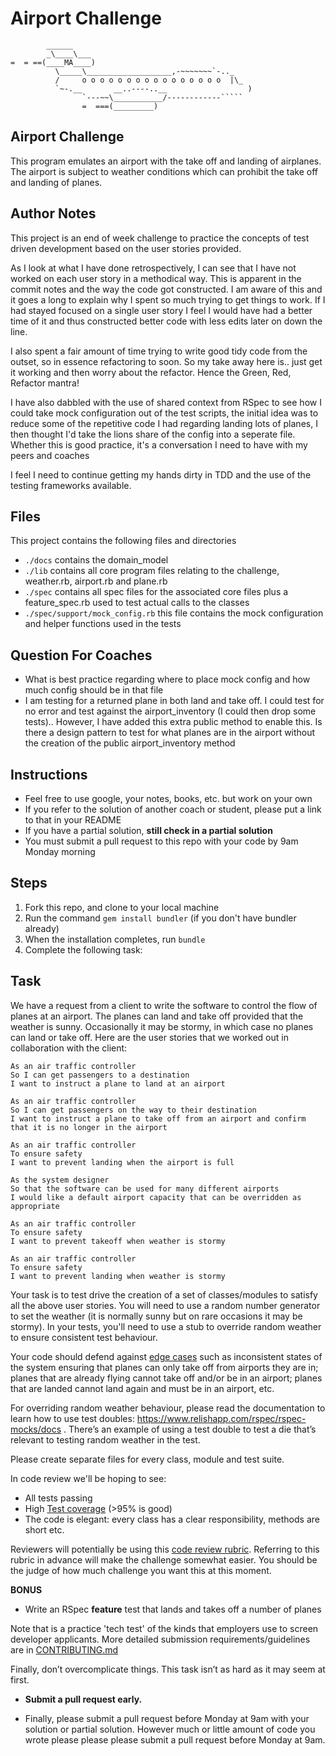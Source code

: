 Airport Challenge
=================

```
        ______
        _\____\___
=  = ==(____MA____)
          \_____\___________________,-~~~~~~~`-.._
          /     o o o o o o o o o o o o o o o o  |\_
          `~-.__       __..----..__                  )
                `---~~\___________/------------`````
                =  ===(_________)

```

## Airport Challenge

This program emulates an airport with the take off and landing of airplanes. The airport is subject to weather conditions which can prohibit the take off and landing of planes.

## Author Notes
This project is an end of week challenge to practice the concepts of test driven development based on the user stories provided.

As I look at what I have done retrospectively, I can see that I have not worked on each user story in a methodical way. This is apparent in the commit notes and the way the code got constructed. I am aware of this and it goes a long to explain why I spent so much trying to get things to work. If I had stayed focused on a single user story I feel I would have had a better time of it and thus constructed better code with less edits later on down the line.

I also spent a fair amount of time trying to write good tidy code from the outset, so in essence refactoring to soon. So my take away here is.. just get it working and then worry about the refactor. Hence the Green, Red, Refactor mantra!

I have also dabbled with the use of shared context from RSpec to see how I could take mock configuration out of the test scripts, the initial idea was to reduce some of the repetitive code I had regarding landing lots of planes, I then thought I'd take the lions share of the config into a seperate file. Whether this is good practice, it's a conversation I need to have with my peers and coaches

I feel I need to continue getting my hands dirty in TDD and the use of the testing frameworks available.

## Files

This project contains the following files and directories
* `./docs` contains the domain_model
* `./lib` contains all core program files relating to the challenge, weather.rb, airport.rb and plane.rb
* `./spec` contains all spec files for the associated core files plus a feature_spec.rb used to test actual calls to the classes
* `./spec/support/mock_config.rb` this file  contains the mock configuration and helper functions used in the tests

## Question For Coaches

* What is best practice regarding where to place mock config and how much config should be in that file
* I am testing for a returned plane in both land and take off. I could test for no error and test against the airport_inventory (I could then drop some tests).. However, I have added this extra public method to enable this. Is there a design pattern to test for what planes are in the airport without the creation of the public airport_inventory method

Instructions
---------

* Feel free to use google, your notes, books, etc. but work on your own
* If you refer to the solution of another coach or student, please put a link to that in your README
* If you have a partial solution, **still check in a partial solution**
* You must submit a pull request to this repo with your code by 9am Monday morning

Steps
-------

1. Fork this repo, and clone to your local machine
2. Run the command `gem install bundler` (if you don't have bundler already)
3. When the installation completes, run `bundle`
4. Complete the following task:

Task
-----

We have a request from a client to write the software to control the flow of planes at an airport. The planes can land and take off provided that the weather is sunny. Occasionally it may be stormy, in which case no planes can land or take off.  Here are the user stories that we worked out in collaboration with the client:

```
As an air traffic controller 
So I can get passengers to a destination 
I want to instruct a plane to land at an airport

As an air traffic controller 
So I can get passengers on the way to their destination 
I want to instruct a plane to take off from an airport and confirm that it is no longer in the airport

As an air traffic controller 
To ensure safety 
I want to prevent landing when the airport is full 

As the system designer
So that the software can be used for many different airports
I would like a default airport capacity that can be overridden as appropriate

As an air traffic controller 
To ensure safety 
I want to prevent takeoff when weather is stormy 

As an air traffic controller 
To ensure safety 
I want to prevent landing when weather is stormy 
```

Your task is to test drive the creation of a set of classes/modules to satisfy all the above user stories. You will need to use a random number generator to set the weather (it is normally sunny but on rare occasions it may be stormy). In your tests, you'll need to use a stub to override random weather to ensure consistent test behaviour.

Your code should defend against [edge cases](http://programmers.stackexchange.com/questions/125587/what-are-the-difference-between-an-edge-case-a-corner-case-a-base-case-and-a-b) such as inconsistent states of the system ensuring that planes can only take off from airports they are in; planes that are already flying cannot take off and/or be in an airport; planes that are landed cannot land again and must be in an airport, etc.

For overriding random weather behaviour, please read the documentation to learn how to use test doubles: https://www.relishapp.com/rspec/rspec-mocks/docs . There’s an example of using a test double to test a die that’s relevant to testing random weather in the test.

Please create separate files for every class, module and test suite.

In code review we'll be hoping to see:

* All tests passing
* High [Test coverage](https://github.com/makersacademy/course/blob/main/pills/test_coverage.md) (>95% is good)
* The code is elegant: every class has a clear responsibility, methods are short etc. 

Reviewers will potentially be using this [code review rubric](docs/review.md).  Referring to this rubric in advance will make the challenge somewhat easier.  You should be the judge of how much challenge you want this at this moment.

**BONUS**

* Write an RSpec **feature** test that lands and takes off a number of planes

Note that is a practice 'tech test' of the kinds that employers use to screen developer applicants.  More detailed submission requirements/guidelines are in [CONTRIBUTING.md](CONTRIBUTING.md)

Finally, don’t overcomplicate things. This task isn’t as hard as it may seem at first.

* **Submit a pull request early.**

* Finally, please submit a pull request before Monday at 9am with your solution or partial solution.  However much or little amount of code you wrote please please please submit a pull request before Monday at 9am.
